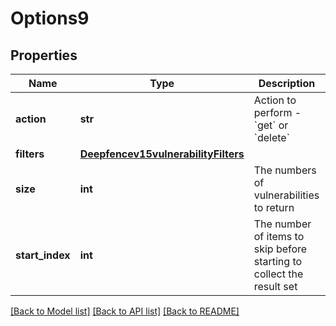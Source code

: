 # Options9

## Properties
Name | Type | Description | Notes
------------ | ------------- | ------------- | -------------
**action** | **str** | Action to perform - &#x60;get&#x60; or &#x60;delete&#x60; | [optional] [default to 'get']
**filters** | [**Deepfencev15vulnerabilityFilters**](Deepfencev15vulnerabilityFilters.md) |  | [optional] 
**size** | **int** | The numbers of vulnerabilities to return | [optional] 
**start_index** | **int** | The number of items to skip before starting to collect the result set | [optional] 

[[Back to Model list]](../README.md#documentation-for-models) [[Back to API list]](../README.md#documentation-for-api-endpoints) [[Back to README]](../README.md)


